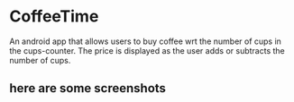 # CoffeeTime
An android app that allows users to buy coffee wrt the number of cups in the cups-counter. The price is displayed as the user adds or subtracts the number of cups.  

## here are some screenshots
